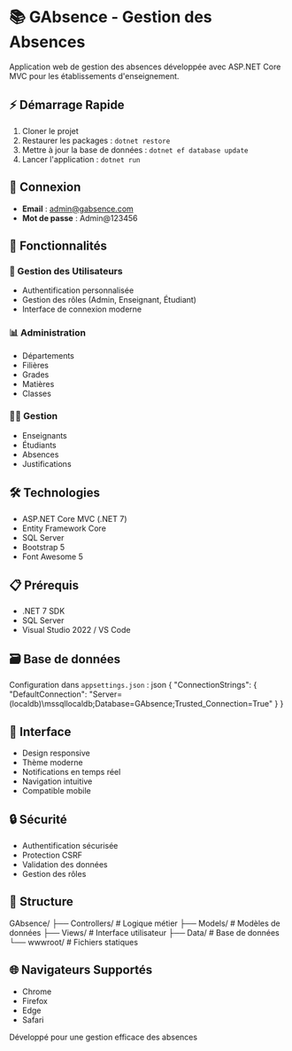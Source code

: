 # 📚 GAbsence - Gestion des Absences

Application web de gestion des absences développée avec ASP.NET Core MVC pour les établissements d'enseignement.

## ⚡ Démarrage Rapide

1. Cloner le projet
2. Restaurer les packages : `dotnet restore`
3. Mettre à jour la base de données : `dotnet ef database update`
4. Lancer l'application : `dotnet run`

## 🔑 Connexion

- **Email** : admin@gabsence.com
- **Mot de passe** : Admin@123456

## 🎯 Fonctionnalités

### 👥 Gestion des Utilisateurs
- Authentification personnalisée
- Gestion des rôles (Admin, Enseignant, Étudiant)
- Interface de connexion moderne

### 📊 Administration
- Départements
- Filières
- Grades
- Matières
- Classes

### 👨‍🎓 Gestion
- Enseignants
- Étudiants
- Absences
- Justifications

## 🛠️ Technologies

- ASP.NET Core MVC (.NET 7)
- Entity Framework Core
- SQL Server
- Bootstrap 5
- Font Awesome 5

## 📋 Prérequis

- .NET 7 SDK
- SQL Server
- Visual Studio 2022 / VS Code

## 🗃️ Base de données

Configuration dans `appsettings.json` :
json
{
"ConnectionStrings": {
"DefaultConnection": "Server=(localdb)\\mssqllocaldb;Database=GAbsence;Trusted_Connection=True"
}
}

## 📱 Interface

- Design responsive
- Thème moderne
- Notifications en temps réel
- Navigation intuitive
- Compatible mobile

## 🔒 Sécurité

- Authentification sécurisée
- Protection CSRF
- Validation des données
- Gestion des rôles

## 📂 Structure

GAbsence/
├── Controllers/ # Logique métier
├── Models/ # Modèles de données
├── Views/ # Interface utilisateur
├── Data/ # Base de données
└── wwwroot/ # Fichiers statiques

## 🌐 Navigateurs Supportés

- Chrome
- Firefox
- Edge
- Safari



Développé pour une gestion efficace des absences
